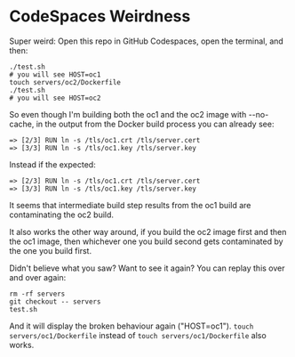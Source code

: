 # CodeSpaces Weirdness

Super weird:
Open this repo in GitHub Codespaces, open the terminal, and then:
```
./test.sh
# you will see HOST=oc1
touch servers/oc2/Dockerfile
./test.sh
# you will see HOST=oc2
```

So even though I'm building both the oc1 and the oc2 image with --no-cache,
in the output from the Docker build process you can already see:
```
=> [2/3] RUN ln -s /tls/oc1.crt /tls/server.cert
=> [3/3] RUN ln -s /tls/oc1.key /tls/server.key
```
Instead if the expected:
```
=> [2/3] RUN ln -s /tls/oc1.crt /tls/server.cert
=> [3/3] RUN ln -s /tls/oc1.key /tls/server.key
```

It seems that intermediate build step results from the oc1 build are contaminating the oc2 build.

It also works the other way around, if you build the oc2 image first and then the oc1 image, then whichever one you build second gets contaminated by the one you build first.

Didn't believe what you saw? Want to see it again? You can replay this over and over again:
```
rm -rf servers
git checkout -- servers
test.sh
```
And it will display the broken behaviour again ("HOST=oc1").
`touch servers/oc1/Dockerfile` instead of `touch servers/oc1/Dockerfile` also works.